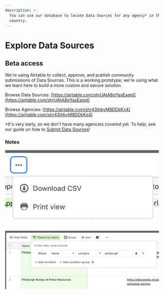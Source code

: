 ```yaml
---
description: >-
  You can use our database to locate Data Sources for any agency* in the
  country.
---
```


# Explore Data Sources

## Beta access

We're using Airtable to collect, approve, and publish community submissions of Data Sources. This is a working prototype; we're using what we learn here to build a more custom and secure solution.

Browse Data Sources: [https://airtable.com/shrUAtA8qYasEaepI](https://airtable.com/shrUAtA8qYasEaepI)

Browse Agencies: [https://airtable.com/shr43ihbyM8DDkKx4](https://airtable.com/shr43ihbyM8DDkKx4)

\*It's very early, so we don't have many agencies covered yet. To help, see our guide on how to [Submit Data Sources](../examples-best-practices/)!

### Notes

![You can quickly download a CSV using the triple-dot button in the top bar.](<../../../.gitbook/assets/Screen Shot 2022-08-22 at 12.09.38 PM.png>)

![It can be useful to group or filter by agency or data type. Often you can find what you're looking for with a simple "Name Contains" filter.](<../../../.gitbook/assets/Screen Shot 2022-08-22 at 3.49.22 PM.png>)
